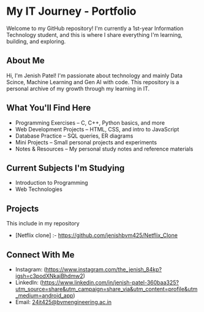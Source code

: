 # My IT Journey - Portfolio

Welcome to my GitHub repository! I'm currently a 1st-year Information Technology student, and this is where I share everything I'm learning, building, and exploring.

## About Me

Hi, I'm Jenish Patel! I'm passionate about technology and mainly Data Scince, Machine Learning and Gen AI with code. This repository is a personal archive of my growth through my learning in IT.

## What You'll Find Here

- Programming Exercises – C, C++, Python basics, and more
- Web Development Projects – HTML, CSS, and intro to JavaScript
- Database Practice – SQL queries, ER diagrams
- Mini Projects – Small personal projects and experiments
- Notes & Resources – My personal study notes and reference materials

## Current Subjects I'm Studying

- Introduction to Programming
- Web Technologies


## Projects

This include in my repository
- [Netflix clone] :- https://github.com/jenishbvm425/Netflix_Clone

## Connect With Me

- Instagram: (https://www.instagram.com/the_jenish_84kp?igsh=c3podXNkajBhdmw2)
- LinkedIn: (https://www.linkedin.com/in/jenish-patel-360baa325?utm_source=share&utm_campaign=share_via&utm_content=profile&utm_medium=android_app)
- Email: 24it425@bvmengineering.ac.in

